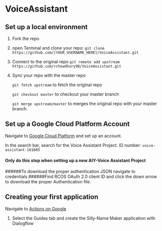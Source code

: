 # VoiceAssistant

## Set up a local environment
1. Fork the repo
2. open Terminal and clone your repo:
   ```git clone https://github.com/[YOUR_USERNAME_HERE]/VoiceAssistant.git```
3. Connect to the original repo
   ```git remote add upstream https://github.com/rchowdhury98/VoiceAssistant.git```
4. Sync your repo with the master repo

   ```git fetch upstream``` to fetch the original repo
   
   ```git checkout master```	to checkout your master branch
   
   ```git merge upstream/master``` to merges the original repo with your master branch.

## Set up a Google Cloud Platform Account
Navigate to [Google Cloud Platform](https://cloud.google.com/) and set up an account.

In the search bar, search for the Voice Assistant Project.
   ID number: ```voice-assistant-181005```
   
#### Only do this step when setting up a new AIY-Voice Assistant Project
   ######To download the proper authentication JSON navigate to credentials
   ######Find RCOS OAuth 2.0 client ID and click the down arrow to download the proper Authentication file.
   
## Creating your first application
Navigate to [Actions on Google](https://developers.google.com/actions/)
1. Select the Guides tab and create the Silly-Name Maker application with Dialogflow


